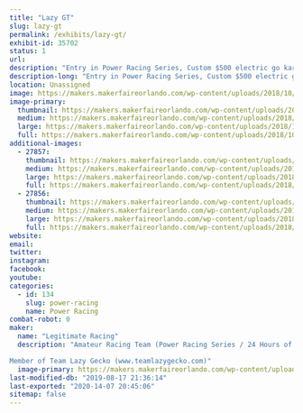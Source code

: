 ```yaml
---
title: "Lazy GT"
slug: lazy-gt
permalink: /exhibits/lazy-gt/
exhibit-id: 35702
status: 1
url: 
description: "Entry in Power Racing Series, Custom $500 electric go kart"
description-long: "Entry in Power Racing Series, Custom $500 electric go kart. Part of Team Lazy Gecko"
location: Unassigned
image: https://makers.makerfaireorlando.com/wp-content/uploads/2018/10/IMG_8977-1-1024x768.jpg
image-primary:
  thumbnail: https://makers.makerfaireorlando.com/wp-content/uploads/2018/10/IMG_8977-1-150x150.jpg
  medium: https://makers.makerfaireorlando.com/wp-content/uploads/2018/10/IMG_8977-1-300x225.jpg
  large: https://makers.makerfaireorlando.com/wp-content/uploads/2018/10/IMG_8977-1-1024x768.jpg
  full: https://makers.makerfaireorlando.com/wp-content/uploads/2018/10/IMG_8977-1.jpg
additional-images:
  - 27857:
    thumbnail: https://makers.makerfaireorlando.com/wp-content/uploads/2018/10/Karts-1-150x150.jpg
    medium: https://makers.makerfaireorlando.com/wp-content/uploads/2018/10/Karts-1-300x225.jpg
    large: https://makers.makerfaireorlando.com/wp-content/uploads/2018/10/Karts-1.jpg
    full: https://makers.makerfaireorlando.com/wp-content/uploads/2018/10/Karts-1.jpg
  - 27856:
    thumbnail: https://makers.makerfaireorlando.com/wp-content/uploads/2018/10/IMG_8980-1-150x150.jpg
    medium: https://makers.makerfaireorlando.com/wp-content/uploads/2018/10/IMG_8980-1-300x225.jpg
    large: https://makers.makerfaireorlando.com/wp-content/uploads/2018/10/IMG_8980-1-1024x768.jpg
    full: https://makers.makerfaireorlando.com/wp-content/uploads/2018/10/IMG_8980-1.jpg
website: 
email: 
twitter: 
instagram: 
facebook: 
youtube: 
categories:
  - id: 134
    slug: power-racing
    name: Power Racing
combat-robot: 0
maker:
  name: "Legitimate Racing"
  description: "Amateur Racing Team (Power Racing Series / 24 Hours of Lemons)

Member of Team Lazy Gecko (www.teamlazygecko.com)"
  image-primary: https://makers.makerfaireorlando.com/wp-content/uploads/2018/10/Legit-Banner.jpg
last-modified-db: "2019-08-17 21:36:14"
last-exported: "2020-14-07 20:45:06"
sitemap: false
---
```

